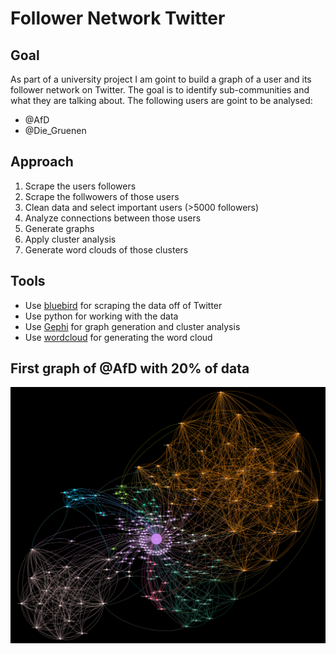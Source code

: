 # Follower Network Twitter
## Goal
As part of a university project I am goint to build a graph of a user and its follower network on Twitter. The goal is to identify sub-communities and what they are talking about. The following users are goint to be analysed:
- @AfD
- @Die_Gruenen

## Approach
1. Scrape the users followers
2. Scrape the follwowers of those users
3. Clean data and select important users (>5000 followers)
4. Analyze connections between those users
5. Generate graphs
6. Apply cluster analysis
7. Generate word clouds of those clusters

## Tools
- Use [bluebird](https://github.com/brunneis/bluebird) for scraping the data off of Twitter
- Use python for working with the data
- Use [Gephi](https://gephi.org) for graph generation and cluster analysis
- Use [wordcloud](https://github.com/amueller/word_cloud) for generating the word cloud

## First graph of @AfD with 20% of data
![graph](./img/afd_graph_v1.png)
